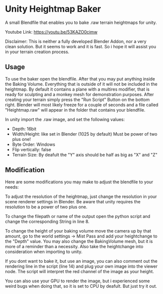 # Unity Heightmap Baker
A small Blendfile that enables you to bake .raw terrain heightmaps for unity.

Youtube Link: https://youtu.be/53KAZO0cimw

Disclaimer: This is neither a fully developed Blender Addon, nor a very clean solution. But it seems to work and it is fast. So i hope it will assist you in your terrain creation process.

## Usage

To use the baker open the blendfile. After that you may put anything inside the Baking Volume. Everything that is outside of it will not be included in the heightmap. By default it contains a plane with a multires modifier, that is ready for sculpting and a monkey mesh for demonstration purposes. After creating your terrain simply press the "Run Script" Button on the bottom right. Blender will most likely freeze for a couple of seconds and a file called "Heightmap.raw" will appear in the folder that contains your blendfile.

In unity import the .raw image, and set the following values:
- Depth: 16bit
- Width/Height: like set in Blender (1025 by default) Must be power of two plus one!
- Byte Order: Windows
- Flip vertically: false
- Terrain Size: By deafult the "Y" axis should be half as big as "X" and "Z"

## Modification

Here are some modifications you may make to adjust the blendfile to your needs:

To adjust the resolution of the heightmap, just change the resolution in your scene renderer settings in Blender. Be aware that unity requires the resolution to be a power of two plus one.

To change the filepath or name of the output open the python script and change the corresponding String in line 8.

To change the height of your baking volume move the camera up by that amount, go to the world settings -> Mist Pass and add your heightchange to the "Depth" value. You may also change the BakingVolume mesh, but it is more of a reminder than a necessity. Also take the heightchange into consideration when importing to unity.

If you dont want to bake it, but use an image, you can also comment out the rendering line in the script (line 14) and plug your own image into the viewer node. The script will interpret the red channel of the image as your height.

You can also use your GPU to render the image, but i experienced some weird bugs when doing that, so it is set to CPU by deafult. But just try it out.
